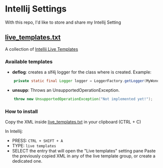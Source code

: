 # Intellij Settings

With this repo, I'd like to store and share my Intellij Setting

## [live_templates.txt][2]

A collection of [Intellij Live Templates][1]

### Available templates

- **deflog**: creates a slf4j logger for the class where is created. Example:  
```java
    private static final Logger logger = LoggerFactory.getLogger(MyWonderfulClass.class);
```
- **unsupp**: Throws an UnsupportedOperationException. 
```java
    throw new UnsupportedOperationException("Not implemented yet!");
```

### How to install 

Copy the XML inside [live_templates.txt][2] in your clipboard (CTRL + C)

In Intellij:

- PRESS: `CTRL + SHIFT + A`
- TYPE: `live templates`
- SELECT the entry that will open the "Live templates" setting pane 
   Paste the previously copied XML in any of the live template group, or create a dedicated one.



[1]:https://www.jetbrains.com/help/idea/2016.3/live-templates.html
[2]:live_templates.txt
